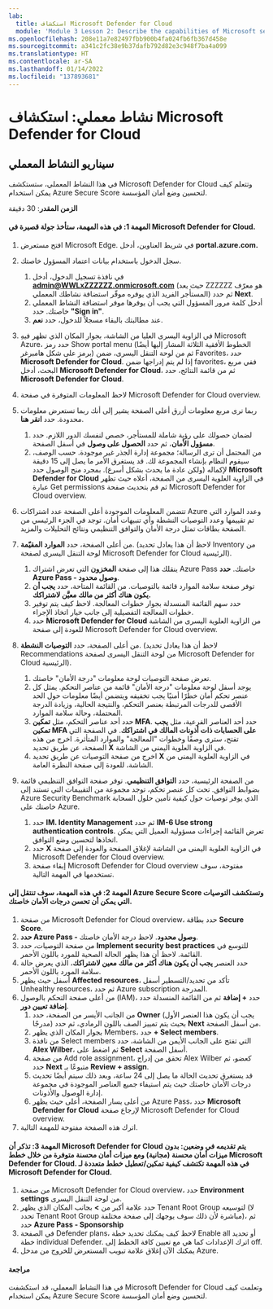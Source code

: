 ```yaml
---
lab:
  title: استكشاف Microsoft Defender for Cloud
  module: 'Module 3 Lesson 2: Describe the capabilities of Microsoft security solutions: Describe security management capabilities of Azure'
ms.openlocfilehash: 208e11a7e82497fbb900b4fa024fb6fb367d458e
ms.sourcegitcommit: a341c2fc38e9b37dafb792d82e3c948f7ba4a099
ms.translationtype: HT
ms.contentlocale: ar-SA
ms.lasthandoff: 01/14/2022
ms.locfileid: "137893681"
---
```

# <a name="lab-explore-microsoft-defender-for-cloud"></a>نشاط معملي: استكشاف Microsoft Defender for Cloud

## <a name="lab-scenario"></a>سيناريو النشاط المعملي
في هذا النشاط المعملي، ستستكشف Microsoft Defender for Cloud وتتعلم كيف يمكن استخدام Azure Secure Score لتحسين وضع أمان المؤسسة.

**الزمن المقدر**: 30 دقيقة

#### <a name="task-1-in-this-task-you-will-take-a-brief-tour-of-microsoft-defender-for-cloud"></a>المهمة 1: في هذه المهمة، ستأخذ جولة قصيرة في Microsoft Defender for Cloud.
1.  افتح مستعرض Microsoft Edge. في شريط العناوين، أدخل **portal.azure.com.**

1. سجل الدخول باستخدام بيانات اعتماد المسؤول خاصتك.
    1. في نافذة تسجيل الدخول، أدخل **admin@WWLxZZZZZZ.onmicrosoft.com** (حيث يعد ZZZZZZ هو معرّف المستأجر الفريد الذي يوفره موفّر استضافة نشاطك المعملي) ثم حدد **Next**.
    1. أدخل كلمة مرور المسؤول التي يجب أن يوفرها موفر استضافة النشاط المعملي خاصتك. حدد **"Sign in"**.
    1. عند مطالبتك بالبقاء مسجلاً للدخول، حدد **نعم**.

1. ِفي الزاوية اليسرى العليا من الشاشة، بجوار المكان الذي تظهر فيه Microsoft Azure، حدد رمز Show portal menu (الخطوط الأفقية الثلاثة المشار إليها أيضًا برمز على شكل هامبرغر) ثم من لوحة التنقل اليسرى، ضمن Favorites، حدد **Microsoft Defender for Cloud**.  إذا لم يتم إدراجها ضمن favorites، ففي مربع البحث، أدخل **Microsoft Defender for Cloud**، ثم من قائمة النتائج، حدد **Microsoft Defender for Cloud**.

1. لاحظ المعلومات المتوفرة في صفحة Microsoft Defender for Cloud overview.  

1. ربما ترى مربع معلومات أزرق أعلى الصفحة يشير إلى أنك ربما تستعرض معلومات محدودة.  حدد **انقر هنا**.
    1. لضمان حصولك على رؤية شاملة للمستأجر، خصص لنفسك الدور اللازم.  حدد **مسؤول الأمان**، ثم حدد **الحصول على وصول** في أسفل الصفحة.
    1. من المحتمل أن ترى الرسالة؛ مجموعة إدارة الجذر غير موجودة.  حسب الوصف، سيقوم النظام بإنشاء المجموعة لك.  قد يستغرق الأمر ما يصل إلى 15 دقيقة لإكماله (ولكن عادة ما يحدث بشكل أسرع).  بمجرد منح الوصول حدد **Microsoft Defender for Cloud** في الزاوية العلوية اليسرى من الصفحة، أعلاه حيث تظهر عبارة Get permissions ثم قم بتحديث صفحة Microsoft Defender for Cloud overview.

1. تتضمن المعلومات الموجودة أعلى الصفحة عدد اشتراكات Azure وعدد الموارد التي تم تقييمها وعدد التوصيات النشطة وأي تنبيهات أمان.  توجد في الجزء الرئيسي من الصفحة بطاقات تمثل درجة الأمان والتوافق التنظيمي ونتائج التحليلات والمزيد.  

1. من أعلى الصفحة، حدد **الموارد المقيّمة**.  (لاحظ أن هذا يعادل تحديد Inventory من لوحة التنقل اليسرى لصفحة Microsoft Defender for Cloud الرئيسية).
    1. ينقلك هذا إلى صفحة **المخزون** التي تعرض اشتراك Azure Pass خاصتك.  **حدد Azure Pass - وصول محدود**.
    1. توفر صفحة سلامة الموارد قائمة بالتوصيات.  من القائمة المتاحة، حدد **يجب أن يكون هناك أكثر من مالك معيَّن لاشتراكك.**
    1. حدد سهم القائمة المنسدلة بجوار خطوات المعالجة. لاحظ كيف يتم توفير خطوات المعالجة التفصيلية إلى جانب خيار اتخاذ الإجراء.  
    1. حدد **Microsoft Defender for Cloud** من الزاوية العلوية اليسرى من الشاشة للعودة إلى صفحة Microsoft Defender for Cloud overview.

1. من أعلى الصفحة، حدد **التوصيات النشطة**.  (لاحظ أن هذا يعادل تحديد Recommendations من لوحة التنقل اليسرى لصفحة Microsoft Defender for Cloud الرئيسية).
    1. تعرض صفحة التوصيات لوحة معلومات "درجة الأمان" خاصتك.
    1. يوجد أسفل لوحة معلومات "درجة الأمان" قائمة من عناصر التحكم. يمثل كل عنصر تحكم أمان خطرًا أمنيًا يجب تخفيفه ويتضمن أيضًا معلومات حول الحد الأقصى للدرجات المرتبطة بعنصر التحكم، والنتيجة الحالية، وزيادة الدرجة المحتملة، وحالة سلامة الموارد.  
    1. حدد أحد عناصر التحكم، مثل **تمكين MFA**.  حدد أحد العناصر الفرعية، مثل **يجب تمكين MFA على الحسابات ذات أذونات المالك في اشتراكك**.  في الصفحة التي تفتح، سترى وصفًا وخطوات "المعالجة" والموارد المتأثرة. اخرج من هذه الصفحة، عن طريق تحديد **X** في الزاوية العلوية اليمنى من الشاشة.
    1. اخرج من صفحة التوصيات عن طريق تحديد **X** في الزاوية العلوية اليمنى من الشاشة، للعودة إلى صفحة النظرة العامة.

1. من الصفحة الرئيسية، حدد **التوافق التنظيمي**. توفر صفحة التوافق التنظيمي قائمة بضوابط التوافق.  تحت كل عنصر تحكم، توجد مجموعة من التقييمات التي تستند إلى Azure Security Benchmark الذي يوفر توصيات حول كيفية تأمين حلول السحابة خاصتك على Azure.
    1. حدد **IM. Identity Management** ثم حدد **IM-6 Use strong authentication controls**.  تعرض القائمة إجراءات مسؤولية العميل التي يمكن اتخاذها لتحسين وضع التوافق.
    1. حدد **X** في الزاوية العلوية اليمنى من الشاشة لإغلاق الصفحة والعودة إلى صفحة Microsoft Defender for Cloud overview. 
    1. إبقاء صفحة Microsoft Defender for Cloud overview مفتوحة، سوف تستخدمها في المهمة التالية.


#### <a name="task-2-in-this-task-you-will-navigate-to-azure-secure-score-and-explore-recommendations-that-can-improve-your-secure-score"></a>المهمة 2: في هذه المهمة، سوف تنتقل إلى Azure Secure Score وتستكشف التوصيات التي يمكن أن تحسن درجات الأمان خاصتك. 

1. من صفحة Microsoft Defender for Cloud overview، حدد بطاقة **Secure Score**.
1. **حدد Azure Pass - وصول محدود**.  لاحظ درجة الأمان خاصتك.
1. من صفحة التوصيات، حدد **Implement security best practices** للتوسع في القائمة. لاحظ أن هذا يظهر الحالة الصحية للمورد باللون الأحمر.
1. حدد العنصر **يجب أن يكون هناك أكثر من مالك معين لاشتراكك**، الذي يعرض حالة سلامة المورد باللون الأحمر. 
1. أسفل حيث يظهر **Affected resources**، تأكد من تحديد/التسطير أسفل Unhealthy resources، ثم حدد Azure subscription المدرجة.
1. من أعلى صفحة التحكم بالوصول (IAM)، حدد **+ إضافة** ثم من القائمة المنسدلة حدد **إضافة تعيين دور**.
    1. من الجانب الأيسر من الصفحة، حدد **Owner** (يجب أن يكون هذا العنصر الأول مدرجًا) بحيث يتم تمييز الصف باللون الرمادي، ثم حدد **Next** من أسفل الصفحة.
    1. بجوار المكان الذي يظهر Members، حدد **+ Select members**. 
    1. من نافذة Select members التي تفتح على الجانب الأيمن من الشاشة، حدد **Alex Wilber**، ثم اضغط على **Select** أسفل الصفحة.  
    1. من صفحة Add role assignment، تحقق من إدراج Alex Wilber كعضو، ثم حدد **Next** متبوعًا بـ **Review + assign**.
    1. قد يستغرق تحديث الحالة ما يصل إلى 24 ساعة، وبعد ذلك سيتم أيضًا تحديث درجات الأمان خاصتك حيث يتم استيفاء جميع العناصر الموجودة في مجموعة إدارة الوصول والأذونات.
    1. من أعلى يسار الصفحة، أعلى حيث يظهر Azure Pass، حدد **Microsoft Defender for Cloud** لإرجاع صفحة Microsoft Defender for Cloud overview.
1. اترك هذه الصفحة مفتوحة للمهمة التالية.


#### <a name="task-3--recall-that-microsoft-defender-for-cloud-is-offered-in-two-modes-without-enhanced-security-features-free-and-with-enhanced-security-features-which-are-available-through-the-microsoft-defender-for-cloud-plans-in-this-task-you-discover-how-to-enabledisable-the-various-microsoft-defender-for-cloud-plans"></a>المهمة 3:  تذكر أن Microsoft Defender for Cloud يتم تقديمه في وضعين: بدون ميزات أمان محسنة (مجانية) ومع ميزات أمان محسنة متوفرة من خلال خطط Microsoft Defender for Cloud. في هذه المهمة تكتشف كيفية تمكين/تعطيل خطط متعددة لـ Microsoft Defender for Cloud.

1.  من صفحة Microsoft Defender for Cloud overview، حدد **Environment settings** من لوحة التنقل اليسرى.
1. حدد علامة أكبر من **>** بجانب المكان الذي يظهر Tenant Root Group لتوسيعه (لا تحدد Tenant Root Group مباشرة لأن ذلك سوف يوجهك إلى صفحة مختلفة)، ثم حدد **Azure Pass - Sponsorship**
1.  في الصفحة Defender plans، لاحظ كيف يمكنك تحديد خطة Enable all أو تحديد خطة individual Defender. اترك الإعدادات كما هي مع تعيين كافة الخطط إلى off.
1.  يمكنك الآن إغلاق علامة تبويب المستعرض للخروج من مدخل Azure.


#### <a name="review"></a>مراجعة
في هذا النشاط المعملي، قد استكشفت Microsoft Defender for Cloud وتعلمت كيف يمكن استخدام Azure Secure Score لتحسين وضع أمان المؤسسة.


